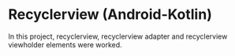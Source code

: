 # Recyclerview (Android-Kotlin)
 In this project, recyclerview, recyclerview adapter and recyclerview viewholder elements were worked.
